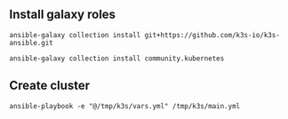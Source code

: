 ## Install galaxy roles
```
ansible-galaxy collection install git+https://github.com/k3s-io/k3s-ansible.git
```
```
ansible-galaxy collection install community.kubernetes
```

## Create cluster
```
ansible-playbook -e "@/tmp/k3s/vars.yml" /tmp/k3s/main.yml
``` 
